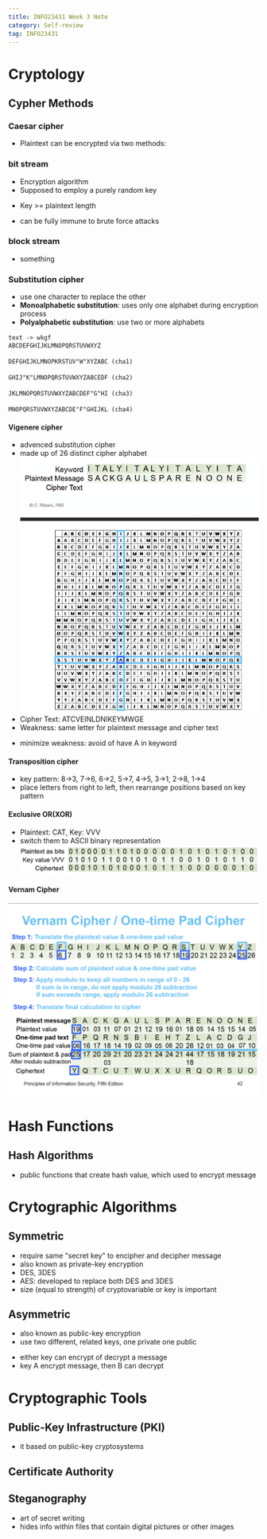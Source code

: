 ```yaml
---
title: INFO23431 Week 3 Note
category: Self-review
tag: INFO23431
---
```

# Cryptology
## Cypher Methods
### Caesar cipher
* Plaintext can be encrypted via two methods:
### bit stream
* Encryption algorithm
* Supposed to employ a purely random key
 - Key >= plaintext length
* can be fully immune to brute force attacks
### block stream
* something
### Substitution cipher
* use one character to replace the other
* **Monoalphabetic substitution**: uses only one alphabet during encryption process
* **Polyalphabetic substitution**: use two or more alphabets
```
text -> wkgf
ABCDEFGHIJKLMNOPQRSTUVWXYZ

DEFGHIJKLMNOPKRSTUV"W"XYZABC (cha1)

GHIJ"K"LMNOPQRSTUVWXYZABCEDF (cha2)

JKLMNOPQRSTUVWXYZABCDEF"G"HI (cha3)

MNOPQRSTUVWXYZABCDE"F"GHIJKL (cha4)
```
#### Vigenere cipher
* advenced substitution cipher
* made up of 26 distinct cipher alphabet
![vigenere cipher](/assets/images/post_images/info23431-w3-2.png)
* Cipher Text: ATCVEINLDNIKEYMWGE
* Weakness: same letter for plaintext message and cipher text
 - minimize weakness: avoid of have A in keyword

#### Transposition cipher
* key pattern: 8->3, 7->6, 6->2, 5->7, 4->5, 3->1, 2->8, 1->4
* place letters from right to left, then rearrange positions based on key pattern

#### Exclusive OR(XOR)
* Plaintext: CAT, Key: VVV
* switch them to ASCII binary representation
![XOR Example](/assets/images/post_images/info23431-w3-3.png)

#### Vernam Cipher
![Vernam Example](/assets/images/post_images/info23431-w3-4.png)


# Hash Functions
## Hash Algorithms
* public functions that create hash value, which used to encrypt message

# Crytographic Algorithms
## Symmetric
* require same "secret key" to encipher and decipher message
* also known as private-key encryption
* DES, 3DES
* AES: developed to replace both DES and 3DES
* size (equal to strength) of cryptovariable or key is important
## Asymmetric
* also known as public-key encryption
* use two different, related keys, one private one public
- either key can encrypt of decrypt a message
- key A encrypt message, then B can decrypt

# Cryptographic Tools
## Public-Key Infrastructure (PKI)
* it based on public-key cryptosystems
## Certificate Authority

## Steganography
* art of secret writing
* hides info within files that contain digital pictures or other images